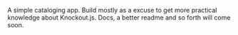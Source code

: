 A simple cataloging app. Build mostly as a excuse to get more practical knowledge about Knockout.js. Docs, a better readme and so forth will come soon.
